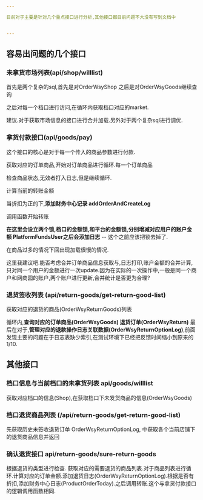 ```yaml
---

目前对于主要是针对几个重点接口进行分析,其他接口都目前问题不大没有写到文档中


---
```


## 容易出问题的几个接口

### 未拿货市场列表(api/shop/willlist)

首先是两个复杂的sql,首先是对OrderWsyShop
之后是对OrderWsyGoods继续查询

之后对每一个档口进行访问,在循环内获取档口对应的market.

建议.对于获取市场信息的接口进行合并加载.另外对于两个复杂sql进行调优.

### 拿货付款接口(api/goods/pay)
这个接口的核心是对于每一个传入的商品参数进行付款.

获取对应的订单商品,开始对订单商品进行循环.每一个订单商品

检查商品状态,无效者打入日志,但是继续循环.

计算当前的转账金额

当折扣为正的下,**添加财务中心记录 addOrderAndCreateLog**

调用函数开始转账

**在这里会设立两个锁,档口的金额锁,和平台的金额锁,分别增减对应用户的账户金额 PlatformFundsUser之后会添加日志** -- 这个之前应该把锁去掉了.

在商品过多的情况下回出现加载很慢的情况.

这里我建议吧.能否考虑合并订单商品信息获取与,日志打印,账户金额的合并计算,只对同一个用户的金额进行一次update.因为在实际的一次操作中,一般是同一个商户和网商园的账户,两个账户进行更新,合并统计是否更为合理?


### 退货签收列表 (api/return-goods/get-return-good-list)
获取对应的退货的商品(OrderWsyReturnGoods)列表

循环内,**查询对应的订单商品(OrderWsyGoods) 退货订单(OrderWsyReturn)** 最后在对于,**管理对应的退款操作日志关联数据(OrderWsyReturnOptionLog)**,前面发现主要的问题在于日志表缺少索引,在测试环境下已经把反馈时间缩小到原来的1/10.

## 其他接口

### 档口信息与当前档口的未拿货列表 api/goods/willlist

获取对应档口的信息(Shop),在获取档口下未发货商品的信息(OrderWsyGoods)


### 档口退货商品列表 (/api/return-goods/get-return-good-list)

先获取历史未签收退货订单 OrderWsyReturnOptionLog, 中获取各个当前店铺下的退货商品信息并返回

### 确认退货接口 api/return-goods/sure-return-goods
根据退货的类型进行检查.
获取对应的需要退货的商品列表.对于商品列表进行循环.计算对应的订单金额.添加退货日志(OrderWsyReturnOptionLog).根据是否有折扣,添加财务中心日志(ProductOrderToday).之后调用转账.这个与拿货付款接口的逻辑调用函数相同.

